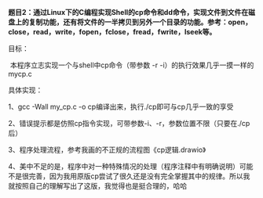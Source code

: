 **题目2：通过Linux下的C编程实现Shell的cp命令和dd命令，实现文件到文件在磁盘上的复制功能，还有将文件的一半拷贝到另外一个目录的功能。参考：open，close，read，write，fopen，fclose，fread，fwrite，lseek等。**

目标：

​	 本程序立志实现一个与shell中cp命令（带参数 -r -i）的执行效果几乎一摸一样的mycp.c

具体实现：

1、gcc -Wall my_cp.c -o cp编译出来，执行./cp即可与cp几乎一致的享受

2、错误提示都是仿照cp指令实现，可带参数-i、-r，参数位置不限（只要在./cp后）

3、程序处理流程，参考我画的不正规的流程图《cp逻辑.drawio》

4、美中不足的是，程序中对一种特殊情况的处理（程序注释中有明确说明）可能不是很完善，因为我用原版cp尝试了很久还是没有完全掌握其中的规律。所以我就按照自己的理解写出了这版，我觉得也是挺合理的，哈哈

